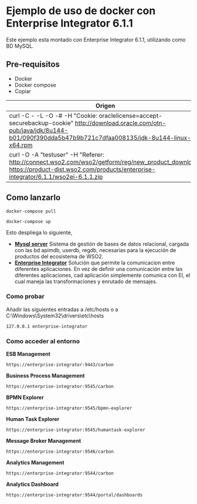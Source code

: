 # Ejemplo de uso de docker con Enterprise Integrator 6.1.1
Este ejemplo esta montado con Enterprise Integrator 6.1.1, utilizando como BD MySQL.

## Pre-requisitos

 * Docker 
 * Docker compose
 * Copiar
 

Origen | Destino 
-------- | -------------- 
curl -C - -L -O -# -H "Cookie: oraclelicense=accept-securebackup-cookie" http://download.oracle.com/otn-pub/java/jdk/8u144-b01/090f390dda5b47b9b721c7dfaa008135/jdk-8u144-linux-x64.rpm | wso2-ei/deps/packages
curl -O  -A "testuser" -H "Referer: http://connect.wso2.com/wso2/getform/reg/new_product_download" https://product-dist.wso2.com/products/enterprise-integrator/6.1.1/wso2ei-6.1.1.zip | wso2-ei/deps


## Como lanzarlo

```docker-compose pull```

```docker-compose up ```

Esto despliega lo siguiente,

* **[Mysql server][mysql]** Sistema de gestión de bases de datos relacional, cargada con las bd apimdb, userdb, regdb, necesarias para la ejecución de productos del ecosistema de WSO2.
* **[Enterprise Integrator][ei]** Solución que permite la comunicacion entre diferentes aplicaciones. En vez de definir una comunicación entre las diferentes aplicaciones, cad aplicación simplemente comunica con EI, el cual maneja las transformaciones y enrutado de mensajes.


### Como probar

Añadir las siguientes entradas a /etc/hosts o a C:\Windows\System32\drivers\etc\hosts
```
127.0.0.1 enterprise-integrator
```

### Como acceder al entorno

**ESB Management**
```
https://enterprise-integrator:9443/carbon
```

**Business Process Management**
```
https://enterprise-integrator:9545/carbon
```

**BPMN Explorer**
```
https://enterprise-integrator:9545/bpmn-explorer
```

**Human Task Explorer**
```
https://enterprise-integrator:9545/humantask-explorer
```

**Message Broker Management**
```
https://enterprise-integrator:9546/carbon
```

**Analytics Management**
```
https://enterprise-integrator:9544/carbon
```

**Analytics Dashboard**
```
https://enterprise-integrator:9544/portal/dashboards
```

[ei]: https://wso2.com/integration/
[mysql]: https://www.mysql.com/